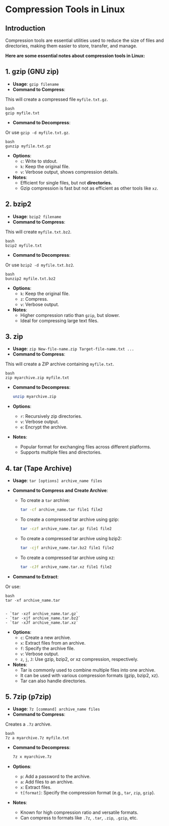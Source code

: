 # Compression Tools in Linux

## Introduction

Compression tools are essential utilities used to reduce the size of files and directories, making them easier to store, transfer, and manage.

**Here are some essential notes about compression tools in Linux:**

## **1. gzip (GNU zip)**

- **Usage**: `gzip filename`
- **Command to Compress**:

This will create a compressed file `myfile.txt.gz`.

    bash
    gzip myfile.txt
    

- **Command to Decompress**:

Or use `gzip -d myfile.txt.gz`.

    bash
    gunzip myfile.txt.gz
    

- **Options**:
    - `c`: Write to stdout.
    - `k`: Keep the original file.
    - `v`: Verbose output, shows compression details.
- **Notes**:
    - Efficient for single files, but not **directories.**
    - Gzip compression is fast but not as efficient as other tools like `xz`.

## 2. **bzip2**

- **Usage**: `bzip2 filename`
- **Command to Compress**:

This will create `myfile.txt.bz2`.

    bash
    bzip2 myfile.txt
    

- **Command to Decompress**:

Or use `bzip2 -d myfile.txt.bz2`.

    bash
    bunzip2 myfile.txt.bz2
    

- **Options**:
    - `k`: Keep the original file.
    - `z`: Compress.
    - `v`: Verbose output.
- **Notes**:
    - Higher compression ratio than `gzip`, but slower.
    - Ideal for compressing large text files.

## 3. **zip**

- **Usage**: `zip New-file-name.zip Target-file-name.txt ...`
- **Command to Compress**:

This will create a ZIP archive containing `myfile.txt`.

    bash
    zip myarchive.zip myfile.txt
    

- **Command to Decompress**:

    ```bash
    unzip myarchive.zip
    

- **Options**:
    - `r`: Recursively zip directories.
    - `v`: Verbose output.
    - `e`: Encrypt the archive.
- **Notes**:
    - Popular format for exchanging files across different platforms.
    - Supports multiple files and directories.

## 4. **tar (Tape Archive)**

- **Usage**: `tar [options] archive_name files`
- **Command to Compress and Create Archive**:
    - To create a `tar` archive:

        ```bash
        tar -cf archive_name.tar file1 file2
        ```

    - To create a compressed tar archive using gzip:

        ```bash
        tar -czf archive_name.tar.gz file1 file2
        ```

    - To create a compressed tar archive using bzip2:

        ```bash
        tar -cjf archive_name.tar.bz2 file1 file2
        ```

    - To create a compressed tar archive using xz:

        ```bash
        tar -cJf archive_name.tar.xz file1 file2
        ```

- **Command to Extract**:

Or use:

    bash
    tar -xf archive_name.tar
    

    - `tar -xzf archive_name.tar.gz`
    - `tar -xjf archive_name.tar.bz2`
    - `tar -xJf archive_name.tar.xz`
- **Options**:
    - `c`: Create a new archive.
    - `x`: Extract files from an archive.
    - `f`: Specify the archive file.
    - `v`: Verbose output.
    - `z`, `j`, `J`: Use gzip, bzip2, or xz compression, respectively.
- **Notes**:
    - Tar is commonly used to combine multiple files into one archive.
    - It can be used with various compression formats (gzip, bzip2, xz).
    - Tar can also handle directories.

## 5. **7zip (p7zip)**

- **Usage**: `7z [command] archive_name files`
- **Command to Compress**:

Creates a `.7z` archive.

    bash
    7z a myarchive.7z myfile.txt
    

- **Command to Decompress**:

    ```bash
    7z x myarchive.7z
    

- **Options**:
    - `p`: Add a password to the archive.
    - `a`: Add files to an archive.
    - `x`: Extract files.
    - `t[format]`: Specify the compression format (e.g., `tar`, `zip`, `gzip`).
- **Notes**:
    - Known for high compression ratio and versatile formats.
    - Can compress to formats like `.7z`, `.tar`, `.zip`, `.gzip`, etc.

